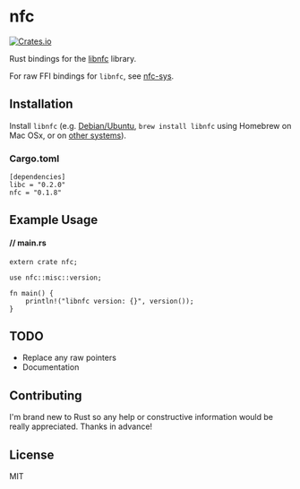 # nfc

[![Crates.io](https://img.shields.io/crates/v/nfc.svg?maxAge=2592000)](https://crates.io/crates/nfc)

Rust bindings for the [libnfc](https://github.com/nfc-tools/libnfc) library.

For raw FFI bindings for `libnfc`, see [nfc-sys](https://github.com/dsgriffin/nfc-sys).

## Installation

Install `libnfc` (e.g. [Debian/Ubuntu](http://nfc-tools.org/index.php?title=Libnfc#Debian_.2F_Ubuntu), `brew install libnfc` using Homebrew on Mac OSx, or on [other systems](http://nfc-tools.org/index.php?title=Libnfc#Installation)).

### Cargo.toml

    [dependencies]
    libc = "0.2.0"
    nfc = "0.1.8"
    
## Example Usage

#### // main.rs    
    extern crate nfc;
    
    use nfc::misc::version;
    
    fn main() {
        println!("libnfc version: {}", version());
    }
    
## TODO

* Replace any raw pointers
* Documentation
  
## Contributing
    
I'm brand new to Rust so any help or constructive information would be really appreciated. Thanks in advance!    
    
## License
    
MIT    
